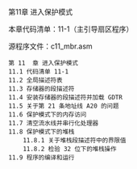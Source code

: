 第11章 进入保护模式

本章代码清单：11-1（主引导扇区程序）

源程序文件：c11_mbr.asm

```
第 11  章 进入保护模式
11.1 代码清单 11-1
11.2 全局描述符表
11.3 存储器的段描述符
11.4 安装存储器的段描述符并加载 GDTR
11.5 关于第 21 条地址线 A20 的问题
11.6 保护模式下的内存访问
11.7 清空流水线并串行化处理器
11.8 保护模式下的堆栈
    11.8.1 关于堆栈段描述符中的界限值
    11.8.2 检验 32 位下的堆栈操作
11.9 程序的编译和运行
```